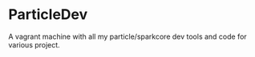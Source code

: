 # ParticleDev
A vagrant machine with all my particle/sparkcore dev tools and code for various project.
